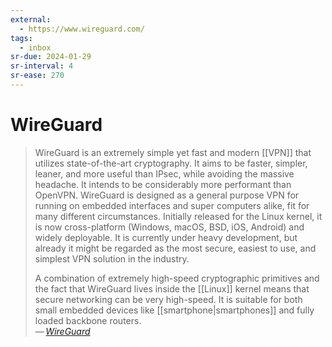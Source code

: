 ```yaml
---
external:
  - https://www.wireguard.com/
tags:
  - inbox
sr-due: 2024-01-29
sr-interval: 4
sr-ease: 270
---
```

# WireGuard

> WireGuard is an extremely simple yet fast and modern [[VPN]] that utilizes
> state-of-the-art cryptography. It aims to be faster, simpler, leaner, and more
> useful than IPsec, while avoiding the massive headache. It intends to be
> considerably more performant than OpenVPN. WireGuard is designed as a general
> purpose VPN for running on embedded interfaces and super computers alike, fit
> for many different circumstances. Initially released for the Linux kernel, it
> is now cross-platform (Windows, macOS, BSD, iOS, Android) and widely
> deployable. It is currently under heavy development, but already it might be
> regarded as the most secure, easiest to use, and simplest VPN solution in the
> industry.
>
> A combination of extremely high-speed cryptographic primitives and the fact
> that WireGuard lives inside the [[Linux]] kernel means that secure networking
> can be very high-speed. It is suitable for both small embedded devices like
> [[smartphone|smartphones]] and fully loaded backbone routers.\
> — <cite>[WireGuard](https://www.wireguard.com/)</cite>

